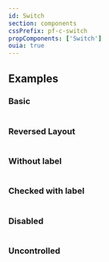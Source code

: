 ```yaml
---
id: Switch
section: components
cssPrefix: pf-c-switch
propComponents: ['Switch']
ouia: true
---
```


## Examples

### Basic

```ts file="./SwitchBasic.tsx"
```

### Reversed Layout

```ts file="./SwitchReversed.tsx"
```

### Without label

```ts file="./SwitchWithoutLabel.tsx"
```

### Checked with label

```ts file="./SwitchCheckedWithLabel.tsx"
```

### Disabled

```ts file="./SwitchDisabled.tsx"
```

### Uncontrolled

```ts file="./SwitchUncontrolled.tsx"
```
